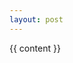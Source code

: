 ```yaml
---
layout: post
---
```

{{ content }}

<link href='https://actionnetwork.org/css/style-embed-whitelabel-v3.css' rel='stylesheet' type='text/css'/>
<script src='https://actionnetwork.org/widgets/v4/event/{{ page.slug }}?format=js&source=widget'></script>
<div id='can-event-area-{{ page.slug }}' style='width: 100%'><!-- this div is the target for our HTML insertion --></div>
